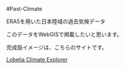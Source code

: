 #Past-Climate

ERA5を用いた日本陸域の過去気候データ

このデータをWebGISで掲載したいと思います。

完成版イメージは、こちらのサイトです。

[Lobelia Climate Explorer](https://era5.lobelia.earth/en/?utm_source=lobelia&utm_medium=web&utm_campaign=project-button)

